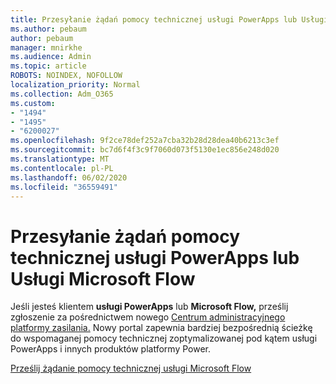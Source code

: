 ```yaml
---
title: Przesyłanie żądań pomocy technicznej usługi PowerApps lub Usługi Microsoft Flow
ms.author: pebaum
author: pebaum
manager: mnirkhe
ms.audience: Admin
ms.topic: article
ROBOTS: NOINDEX, NOFOLLOW
localization_priority: Normal
ms.collection: Adm_O365
ms.custom:
- "1494"
- "1495"
- "6200027"
ms.openlocfilehash: 9f2ce78def252a7cba32b28d28dea40b6213c3ef
ms.sourcegitcommit: bc7d6f4f3c9f7060d073f5130e1ec856e248d020
ms.translationtype: MT
ms.contentlocale: pl-PL
ms.lasthandoff: 06/02/2020
ms.locfileid: "36559491"
---
```

# <a name="submit-powerapps-or-microsoft-flow-support-requests"></a>Przesyłanie żądań pomocy technicznej usługi PowerApps lub Usługi Microsoft Flow

Jeśli jesteś klientem **usługi PowerApps** lub **Microsoft Flow,** prześlij zgłoszenie za pośrednictwem nowego [Centrum administracyjnego platformy zasilania.](https://admin.powerplatform.microsoft.com/support?newTicket&product=15819) Nowy portal zapewnia bardziej bezpośrednią ścieżkę do wspomaganej pomocy technicznej zoptymalizowanej pod kątem usługi PowerApps i innych produktów platformy Power.

[Prześlij żądanie pomocy technicznej usługi Microsoft Flow](https://admin.powerplatform.microsoft.com/support?newTicket&product=Flow)